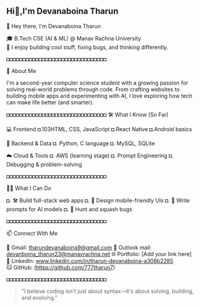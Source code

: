 ## Hi👋,I'm Devanaboina Tharun

<!--
**777tharun7/777tharun7** is a ✨ _special_ ✨ repository because its `README.md` (this file) appears on your GitHub profile.

Here are some ideas to get you started:

- 🔭 I’m currently working on ...
- 🌱 I’m currently learning ...
- 👯 I’m looking to collaborate on ...
- 🤔 I’m looking for help with ...
- 💬 Ask me about ...
- 📫 How to reach me: ...
- 😄 Pronouns: ...
- ⚡ Fun fact: ...
-->
👋 Hey there, I'm Devanaboina Tharun

🎓 B.Tech CSE (AI & ML) @ Manav Rachna University  
🧠 I enjoy building cool stuff, fixing bugs, and thinking differently.

◘◘◘◘◘◘◘◘◘◘◘◘◘◘◘◘◘◘◘◘◘◘◘◘◘◘◘◘◘◘◘

🚀 About Me

I'm a second-year computer science student with a growing passion for solving real-world problems through code. From crafting websites to building mobile apps and experimenting with AI, I love exploring how tech can make life better (and smarter).

◘◘◘◘◘◘◘◘◘◘◘◘◘◘◘◘◘◘◘◘◘◘◘◘◘◘◘◘◘◘◘
🛠️ What I Know (So Far)

💻 Frontend
 ◘.103HTML, CSS, JavaScript
 ◘.React Native
 ◘.Android basics

🔧 Backend & Data
 ◘. Python, C language
 ◘. MySQL, SQLite

☁️ Cloud & Tools
 ◘. AWS (learning stage)
 ◘. Prompt Engineering
 ◘. Debugging & problem-solving

◘◘◘◘◘◘◘◘◘◘◘◘◘◘◘◘◘◘◘◘◘◘◘◘◘◘◘◘◘◘◘

👨‍💻 What I Can Do

 ◘. 🛠️ Build full-stack web apps
 ◘. 📱 Design mobile-friendly UIs
 ◘. 💬 Write prompts for AI models
 ◘. 🐞 Hunt and squash bugs

◘◘◘◘◘◘◘◘◘◘◘◘◘◘◘◘◘◘◘◘◘◘◘◘◘◘◘◘◘◘◘

📫 Connect With Me

📧 Gmail: tharundevanaboina9@gmail.com
📧 Outlook mail: devanboina_tharun23@manavrachna.net
🌐 Portfolio: [Add your link here]  
🔗 LinkedIn: www.linkedin.com/in/tharun-devanaboina-a308b2285  
🐱 GitHub: (https://github.com/777tharun7)

◘◘◘◘◘◘◘◘◘◘◘◘◘◘◘◘◘◘◘◘◘◘◘◘◘◘◘◘◘◘◘

> "I believe coding isn't just about syntax—it's about solving, building, and evolving."
